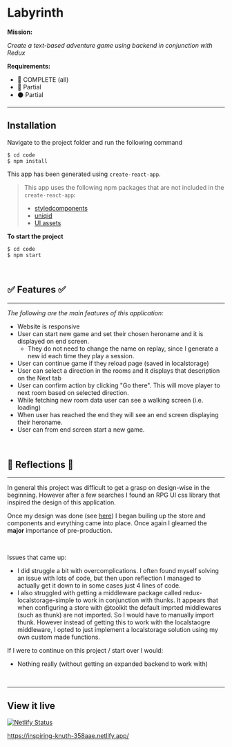 # Labyrinth

**Mission:** 

*Create a text-based adventure game using backend in conjunction with Redux*

**Requirements:**
- 🔵 COMPLETE (all)
- 🔴 Partial
- ⚫ Partial


***

## Installation

Navigate to the project folder and run the following command

```
$ cd code 
$ npm install
```


This app has been generated using `create-react-app`.
> This app uses the following npm packages that are not included in the `create-react-app`:
> * [styledcomponents](https://styled-components.com/)
> * [uniqid](https://www.npmjs.com/package/uniqid)
> * [UI assets](http://ronenness.github.io/RPGUI/)

**To start the project**

```
$ cd code 
$ npm start
```
<br>

## ✅ Features ✅
***
*The following are the main features of this application:*
  
  * Website is responsive
  * User can start new game and set their chosen heroname and it is displayed on end screen.
    * They do not need to change the name on replay, since I generate a new id each time they play a session.
  * User can continue game if they reload page (saved in localstorage)
  * User can select a direction in the rooms and it displays that description on the Next tab
  * User can confirm action by clicking "Go there". This will move player to next room based on selected direction. 
  * While fetching new room data user can see a walking screen (i.e. loading)
  * When user has reached the end they will see an end screen displaying their heroname. 
  * User can from end screen start a new game.


<br>

## 💭 Reflections 💭
***
In general this project was difficult to get a grasp on design-wise in the beginning. However after a few searches I found an RPG UI css library that inspired the design of this application.

Once my design was done (see [here](https://www.figma.com/file/ILjDsiV6FZcu1NxsL1TZDe/The-Labyrinth?node-id=0%3A1)) I began builing up the store and components and evrything came into place. Once again I gleamed the **major** importance of pre-production. 

<br>

Issues that came up:
- I did struggle a bit with overcomplications. I often found myself solving an issue with lots of code, but then upon reflection I managed to actually get it down to in some cases just 4 lines of code. 
- I also struggled with getting a middleware package called redux-localstorage-simple to work in conjunction with thunks. It appears that when configuring a store with @toolkit the default imprted middlewares (such as thunk) are not imported. So I would have to manually import thunk. However instead of getting this to work with the localstaogre middleware, I opted to just implement a localstorage solution using my own custom made functions.  


If I were to continue on this project / start over I would:
- Nothing really (without getting an expanded backend to work with)

<br>

***

## View it live
[![Netlify Status](https://api.netlify.com/api/v1/badges/f5d1a054-ebc6-4fcd-9a46-fe14f9ebc284/deploy-status)](https://app.netlify.com/sites/inspiring-knuth-358aae/deploys)

https://inspiring-knuth-358aae.netlify.app/